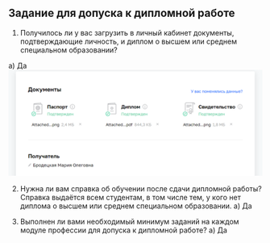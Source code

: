 ## Задание для допуска к дипломной работе
1. Получилось ли у вас загрузить в личный кабинет документы, подтверждающие личность, и диплом о высшем или среднем специальном образовании?

а) Да
![img](https://github.com/BelkaBro/Diplom/blob/main/img/%D0%B4%D0%BE%D0%BA%D1%83%D0%BC%D0%B5%D0%BD%D1%82%D1%8B.png)

2. Нужна ли вам справка об обучении после сдачи дипломной работы? Справка выдаётся всем студентам, в том числе тем, у кого нет диплома о высшем или среднем специальном образовании.
а) Да

3. Выполнен ли вами необходимый минимум заданий на каждом модуле профессии для допуска к дипломной работе?
а) Да
